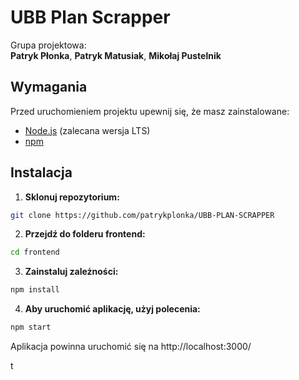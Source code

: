# UBB Plan Scrapper

Grupa projektowa:  
**Patryk Płonka**, **Patryk Matusiak**, **Mikołaj Pustelnik**

## Wymagania

Przed uruchomieniem projektu upewnij się, że masz zainstalowane:

- [Node.js](https://nodejs.org/) (zalecana wersja LTS)
- [npm](https://www.npmjs.com/)

## Instalacja

1. **Sklonuj repozytorium:**

```bash
git clone https://github.com/patrykplonka/UBB-PLAN-SCRAPPER
```

2. **Przejdź do folderu frontend:**

```bash
cd frontend
```

3. **Zainstaluj zależności:**

```bash
npm install
```

4. **Aby uruchomić aplikację, użyj polecenia:**

```bash
npm start
```

Aplikacja powinna uruchomić się na http://localhost:3000/

t
